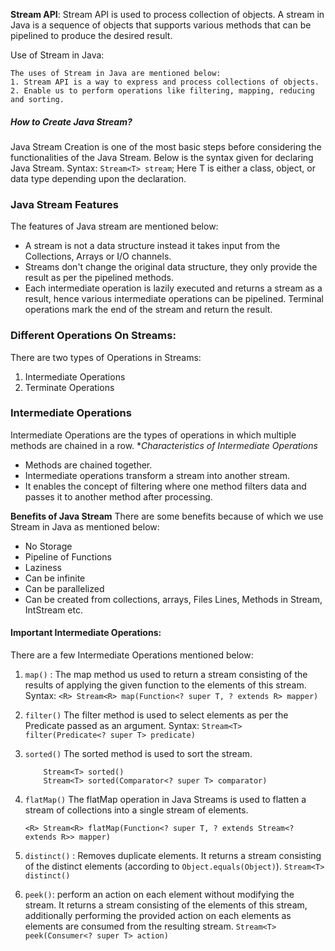 **Stream API**:  Stream API is used to process collection of objects. A stream in Java is a sequence of objects that supports various methods that can be pipelined to produce the desired result.

Use of Stream in Java:
```
The uses of Stream in Java are mentioned below:
1. Stream API is a way to express and process collections of objects.
2. Enable us to perform operations like filtering, mapping, reducing and sorting.
```

##### How to Create Java Stream?
Java Stream Creation is one of the most basic steps before considering the functionalities of the Java Stream. Below is the syntax given for declaring Java Stream.
Syntax:
`Stream<T> stream`;
Here T is either a class, object, or data type depending upon the declaration.

### Java Stream Features
The features of Java stream are mentioned below:
- A stream is not a data structure instead it takes input from the Collections, Arrays or I/O channels.
- Streams don't change the original data structure, they only provide the result as per the pipelined methods.
- Each intermediate operation is lazily executed and returns a stream as a result, hence various intermediate operations can be pipelined.
  Terminal operations mark the end of the stream and return the result.

### Different Operations On Streams:
There are two types of Operations in Streams:
1. Intermediate Operations
2. Terminate Operations
### Intermediate Operations
Intermediate Operations are the types of operations in which multiple methods are chained in a row.
**Characteristics of Intermediate Operations*
- Methods are chained together.
- Intermediate operations transform a stream into another stream.
- It enables the concept of filtering where one method filters data and passes it to another method after processing.

**Benefits of Java Stream**
There are some benefits because of which we use Stream in Java as mentioned below:
- No Storage
- Pipeline of Functions
- Laziness
- Can be infinite
- Can be parallelized
- Can be created from collections, arrays, Files Lines, Methods in Stream, IntStream etc.

#### Important Intermediate Operations:
There are a few Intermediate Operations mentioned below:
1. `map()` : The map method us used to return a stream consisting of the results of applying the given function to the elements of this stream.
   Syntax:
   `<R> Stream<R> map(Function<? super T, ? extends R> mapper)`

2. `filter()` The filter method is used to select elements as per the Predicate passed as an argument.
   Syntax:
   `Stream<T> filter(Predicate<? super T> predicate)`
3. `sorted()` The sorted method is used to sort the stream.

    ```
        Stream<T> sorted()
        Stream<T> sorted(Comparator<? super T> comparator)
    ```
4. `flatMap()` The flatMap operation in Java Streams is used to flatten a stream of collections into a single stream of elements.
    ```
    <R> Stream<R> flatMap(Function<? super T, ? extends Stream<? extends R>> mapper)
    ```
5. `distinct()` : Removes duplicate elements. It returns a stream consisting of the distinct elements (according to `Object.equals(Object)`).
   `Stream<T> distinct()`
6. `peek()`: perform an action on each element without modifying the stream. It returns a stream consisting of the elements of this stream, additionally performing the provided action on each elements as elements are consumed from the resulting stream.
   `Stream<T> peek(Consumer<? super T> action)`